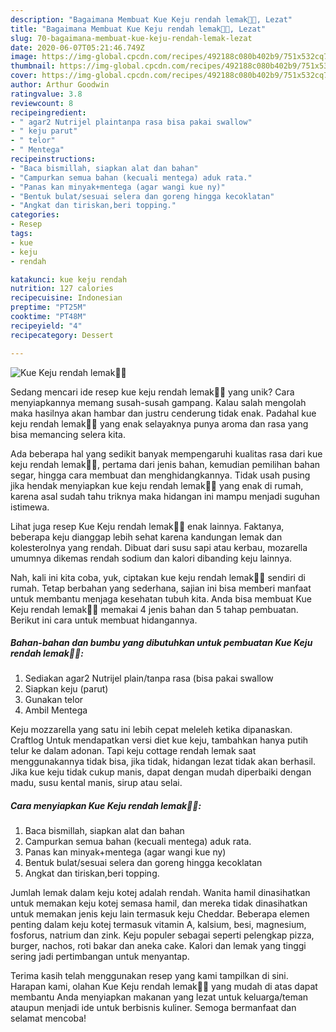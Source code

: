 ```yaml
---
description: "Bagaimana Membuat Kue Keju rendah lemak🧀🧀, Lezat"
title: "Bagaimana Membuat Kue Keju rendah lemak🧀🧀, Lezat"
slug: 70-bagaimana-membuat-kue-keju-rendah-lemak-lezat
date: 2020-06-07T05:21:46.749Z
image: https://img-global.cpcdn.com/recipes/492188c080b402b9/751x532cq70/kue-keju-rendah-lemak🧀🧀-foto-resep-utama.jpg
thumbnail: https://img-global.cpcdn.com/recipes/492188c080b402b9/751x532cq70/kue-keju-rendah-lemak🧀🧀-foto-resep-utama.jpg
cover: https://img-global.cpcdn.com/recipes/492188c080b402b9/751x532cq70/kue-keju-rendah-lemak🧀🧀-foto-resep-utama.jpg
author: Arthur Goodwin
ratingvalue: 3.8
reviewcount: 8
recipeingredient:
- " agar2 Nutrijel plaintanpa rasa bisa pakai swallow"
- " keju parut"
- " telor"
- " Mentega"
recipeinstructions:
- "Baca bismillah, siapkan alat dan bahan"
- "Campurkan semua bahan (kecuali mentega) aduk rata."
- "Panas kan minyak+mentega (agar wangi kue ny)"
- "Bentuk bulat/sesuai selera dan goreng hingga kecoklatan"
- "Angkat dan tiriskan,beri topping."
categories:
- Resep
tags:
- kue
- keju
- rendah

katakunci: kue keju rendah 
nutrition: 127 calories
recipecuisine: Indonesian
preptime: "PT25M"
cooktime: "PT48M"
recipeyield: "4"
recipecategory: Dessert

---
```



![Kue Keju rendah lemak🧀🧀](https://img-global.cpcdn.com/recipes/492188c080b402b9/751x532cq70/kue-keju-rendah-lemak🧀🧀-foto-resep-utama.jpg)

Sedang mencari ide resep kue keju rendah lemak🧀🧀 yang unik? Cara menyiapkannya memang susah-susah gampang. Kalau salah mengolah maka hasilnya akan hambar dan justru cenderung tidak enak. Padahal kue keju rendah lemak🧀🧀 yang enak selayaknya punya aroma dan rasa yang bisa memancing selera kita.

Ada beberapa hal yang sedikit banyak mempengaruhi kualitas rasa dari kue keju rendah lemak🧀🧀, pertama dari jenis bahan, kemudian pemilihan bahan segar, hingga cara membuat dan menghidangkannya. Tidak usah pusing jika hendak menyiapkan kue keju rendah lemak🧀🧀 yang enak di rumah, karena asal sudah tahu triknya maka hidangan ini mampu menjadi suguhan istimewa.

Lihat juga resep Kue Keju rendah lemak🧀🧀 enak lainnya. Faktanya, beberapa keju dianggap lebih sehat karena kandungan lemak dan kolesterolnya yang rendah. Dibuat dari susu sapi atau kerbau, mozarella umumnya dikemas rendah sodium dan kalori dibanding keju lainnya.


Nah, kali ini kita coba, yuk, ciptakan kue keju rendah lemak🧀🧀 sendiri di rumah. Tetap berbahan yang sederhana, sajian ini bisa memberi manfaat untuk membantu menjaga kesehatan tubuh kita. Anda bisa membuat Kue Keju rendah lemak🧀🧀 memakai 4 jenis bahan dan 5 tahap pembuatan. Berikut ini cara untuk membuat hidangannya.

<!--inarticleads1-->

##### Bahan-bahan dan bumbu yang dibutuhkan untuk pembuatan Kue Keju rendah lemak🧀🧀:

1. Sediakan  agar2 Nutrijel plain/tanpa rasa (bisa pakai swallow
1. Siapkan  keju (parut)
1. Gunakan  telor
1. Ambil  Mentega


Keju mozzarella yang satu ini lebih cepat meleleh ketika dipanaskan. Craftlog Untuk mendapatkan versi diet kue keju, tambahkan hanya putih telur ke dalam adonan. Tapi keju cottage rendah lemak saat menggunakannya tidak bisa, jika tidak, hidangan lezat tidak akan berhasil. Jika kue keju tidak cukup manis, dapat dengan mudah diperbaiki dengan madu, susu kental manis, sirup atau selai. 

<!--inarticleads2-->

##### Cara menyiapkan Kue Keju rendah lemak🧀🧀:

1. Baca bismillah, siapkan alat dan bahan
1. Campurkan semua bahan (kecuali mentega) aduk rata.
1. Panas kan minyak+mentega (agar wangi kue ny)
1. Bentuk bulat/sesuai selera dan goreng hingga kecoklatan
1. Angkat dan tiriskan,beri topping.


Jumlah lemak dalam keju kotej adalah rendah. Wanita hamil dinasihatkan untuk memakan keju kotej semasa hamil, dan mereka tidak dinasihatkan untuk memakan jenis keju lain termasuk keju Cheddar. Beberapa elemen penting dalam keju kotej termasuk vitamin A, kalsium, besi, magnesium, fosforus, natrium dan zink. Keju populer sebagai seperti pelengkap pizza, burger, nachos, roti bakar dan aneka cake. Kalori dan lemak yang tinggi sering jadi pertimbangan untuk menyantap. 

Terima kasih telah menggunakan resep yang kami tampilkan di sini. Harapan kami, olahan Kue Keju rendah lemak🧀🧀 yang mudah di atas dapat membantu Anda menyiapkan makanan yang lezat untuk keluarga/teman ataupun menjadi ide untuk berbisnis kuliner. Semoga bermanfaat dan selamat mencoba!
